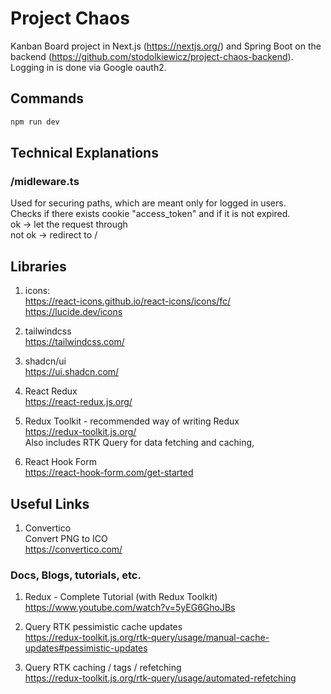# Project Chaos

Kanban Board project in Next.js (https://nextjs.org/) and Spring Boot on the backend (https://github.com/stodolkiewicz/project-chaos-backend). Logging in is done via Google oauth2.

## Commands

```bash
npm run dev
```

## Technical Explanations

### /midleware.ts

Used for securing paths, which are meant only for logged in users.  
Checks if there exists cookie "access_token" and if it is not expired.  
ok -> let the request through  
not ok -> redirect to /

## Libraries

1. icons:  
   https://react-icons.github.io/react-icons/icons/fc/  
   https://lucide.dev/icons

2. tailwindcss  
   https://tailwindcss.com/

3. shadcn/ui  
   https://ui.shadcn.com/

4. React Redux  
   https://react-redux.js.org/

5. Redux Toolkit - recommended way of writing Redux  
   https://redux-toolkit.js.org/  
   Also includes RTK Query for data fetching and caching,

6. React Hook Form  
   https://react-hook-form.com/get-started

## Useful Links

1. Convertico  
   Convert PNG to ICO  
   https://convertico.com/

### Docs, Blogs, tutorials, etc.

1. Redux - Complete Tutorial (with Redux Toolkit)
   https://www.youtube.com/watch?v=5yEG6GhoJBs

2. Query RTK pessimistic cache updates  
   https://redux-toolkit.js.org/rtk-query/usage/manual-cache-updates#pessimistic-updates

3. Query RTK caching / tags / refetching  
   https://redux-toolkit.js.org/rtk-query/usage/automated-refetching
